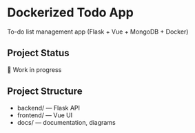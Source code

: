 # Dockerized Todo App
To-do list management app (Flask + Vue + MongoDB + Docker)

## Project Status
🚧 Work in progress

## Project Structure
- backend/ — Flask API
- frontend/ — Vue UI
- docs/ — documentation, diagrams